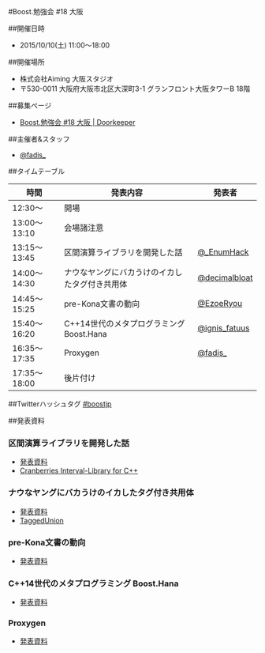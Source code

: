 #Boost.勉強会 #18 大阪

##開催日時
- 2015/10/10(土) 11:00〜18:00


##開催場所
- 株式会社Aiming 大阪スタジオ
- 〒530-0011 大阪府大阪市北区大深町3-1 グランフロント大阪タワーB 18階


##募集ページ
- [Boost.勉強会 #18 大阪 | Doorkeeper](https://osakaboostjp.doorkeeper.jp/events/30797)


##主催者&スタッフ
- [@fadis_](https://twitter.com/fadis_)


##タイムテーブル

| 時間 | 発表内容 | 発表者 |
|------|----------|--------|
| 12:30〜      | 開場 | |
| 13:00〜13:10 | 会場諸注意 |  |
| 13:15〜13:45 | 区間演算ライブラリを開発した話 | [@_EnumHack](https://twitter.com/_EnumHack) |
| 14:00〜14:30 | ナウなヤングにバカうけのイカしたタグ付き共用体 | [@decimalbloat](https://twitter.com/decimalbloat) |
| 14:45〜15:25 | pre-Kona文書の動向 | [@EzoeRyou](https://twitter.com/EzoeRyou) |
| 15:40〜16:20 | C++14世代のメタプログラミング Boost.Hana | [@ignis_fatuus](https://twitter.com/ignis_fatuus) |
| 16:35〜17:35 | Proxygen | [@fadis_](https://twitter.com/fadis_) |
| 17:35〜18:00 | 後片付け | |

##Twitterハッシュタグ
[#boostjp](https://twitter.com/search?q=%23boostjp)

##発表資料

### 区間演算ライブラリを開発した話

- [発表資料](http://www.slideshare.net/Enum_hack/cranberries-interval-library)
- [Cranberries Interval-Library for C++](https://github.com/LoliGothick/Interval-Analysis)

### ナウなヤングにバカうけのイカしたタグ付き共用体

- [発表資料](http://www.slideshare.net/digitalghost/ss-53762226)
- [TaggedUnion](https://github.com/dechimal/TaggedUnion)

### pre-Kona文書の動向

- [発表資料](http://ezoeryou.github.io/boost-benkyo-18)

### C++14世代のメタプログラミング Boost.Hana

- [発表資料]()

### Proxygen

- [発表資料](https://speakerdeck.com/fadis/proxygen)
